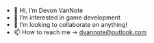 - 👋 Hi, I’m Devon VanNote
- 👀 I’m interested in game development
- 💞️ I’m looking to collaborate on anything!
- 📫 How to reach me -> dvannote@outlook.com
